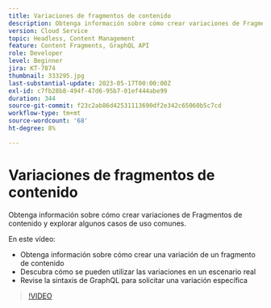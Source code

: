 ```yaml
---
title: Variaciones de fragmentos de contenido
description: Obtenga información sobre cómo crear variaciones de Fragmentos de contenido y explorar algunos casos de uso comunes.
version: Cloud Service
topic: Headless, Content Management
feature: Content Fragments, GraphQL API
role: Developer
level: Beginner
jira: KT-7874
thumbnail: 333295.jpg
last-substantial-update: 2023-05-17T00:00:00Z
exl-id: c7fb28b8-494f-47d6-95b7-01ef444abe99
duration: 344
source-git-commit: f23c2ab86d42531113690df2e342c65060b5c7cd
workflow-type: tm+mt
source-wordcount: '68'
ht-degree: 8%

---
```


# Variaciones de fragmentos de contenido

Obtenga información sobre cómo crear variaciones de Fragmentos de contenido y explorar algunos casos de uso comunes.

En este vídeo:

+ Obtenga información sobre cómo crear una variación de un fragmento de contenido
+ Descubra cómo se pueden utilizar las variaciones en un escenario real
+ Revise la sintaxis de GraphQL para solicitar una variación específica

>[!VIDEO](https://video.tv.adobe.com/v/333295?quality=12&learn=on)

